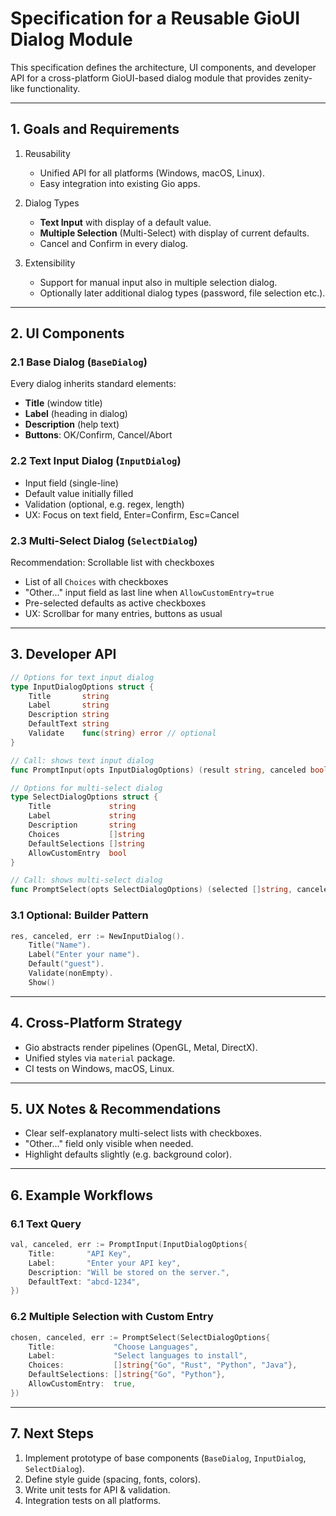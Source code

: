 # Specification for a Reusable GioUI Dialog Module

This specification defines the architecture, UI components, and developer API for a cross-platform GioUI-based dialog module that provides zenity-like functionality.

---

## 1. Goals and Requirements

1. Reusability  
   - Unified API for all platforms (Windows, macOS, Linux).  
   - Easy integration into existing Gio apps.

2. Dialog Types  
   - **Text Input** with display of a default value.  
   - **Multiple Selection** (Multi-Select) with display of current defaults.  
   - Cancel and Confirm in every dialog.

3. Extensibility  
   - Support for manual input also in multiple selection dialog.  
   - Optionally later additional dialog types (password, file selection etc.).

---

## 2. UI Components

### 2.1 Base Dialog (`BaseDialog`)
Every dialog inherits standard elements:
- **Title** (window title)  
- **Label** (heading in dialog)  
- **Description** (help text)  
- **Buttons**: OK/Confirm, Cancel/Abort

### 2.2 Text Input Dialog (`InputDialog`)
- Input field (single-line)  
- Default value initially filled  
- Validation (optional, e.g. regex, length)  
- UX: Focus on text field, Enter=Confirm, Esc=Cancel

### 2.3 Multi-Select Dialog (`SelectDialog`)
Recommendation: Scrollable list with checkboxes  
- List of all `Choices` with checkboxes  
- "Other..." input field as last line when `AllowCustomEntry=true`  
- Pre-selected defaults as active checkboxes  
- UX: Scrollbar for many entries, buttons as usual

---

## 3. Developer API

```go
// Options for text input dialog
type InputDialogOptions struct {
    Title       string
    Label       string
    Description string
    DefaultText string
    Validate    func(string) error // optional
}

// Call: shows text input dialog
func PromptInput(opts InputDialogOptions) (result string, canceled bool, err error)
```

```go
// Options for multi-select dialog
type SelectDialogOptions struct {
    Title             string
    Label             string
    Description       string
    Choices           []string
    DefaultSelections []string
    AllowCustomEntry  bool
}

// Call: shows multi-select dialog
func PromptSelect(opts SelectDialogOptions) (selected []string, canceled bool, err error)
```

### 3.1 Optional: Builder Pattern

```go
res, canceled, err := NewInputDialog().
    Title("Name").
    Label("Enter your name").
    Default("guest").
    Validate(nonEmpty).
    Show()
```

---

## 4. Cross-Platform Strategy

- Gio abstracts render pipelines (OpenGL, Metal, DirectX).  
- Unified styles via `material` package.  
- CI tests on Windows, macOS, Linux.

---

## 5. UX Notes & Recommendations

- Clear self-explanatory multi-select lists with checkboxes.  
- "Other..." field only visible when needed.  
- Highlight defaults slightly (e.g. background color).

---

## 6. Example Workflows

### 6.1 Text Query

```go
val, canceled, err := PromptInput(InputDialogOptions{
    Title:       "API Key",
    Label:       "Enter your API key",
    Description: "Will be stored on the server.",
    DefaultText: "abcd-1234",
})
```

### 6.2 Multiple Selection with Custom Entry

```go
chosen, canceled, err := PromptSelect(SelectDialogOptions{
    Title:             "Choose Languages",
    Label:             "Select languages to install",
    Choices:           []string{"Go", "Rust", "Python", "Java"},
    DefaultSelections: []string{"Go", "Python"},
    AllowCustomEntry:  true,
})
```

---

## 7. Next Steps

1. Implement prototype of base components (`BaseDialog`, `InputDialog`, `SelectDialog`).  
2. Define style guide (spacing, fonts, colors).  
3. Write unit tests for API & validation.  
4. Integration tests on all platforms.
